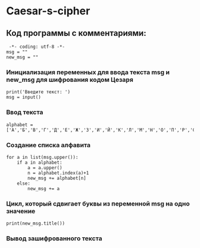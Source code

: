 # Caesar-s-cipher
## Код программы с комментариями:   
```
 -*- coding: utf-8 -*-
msg = ""
new_msg = ""
```
### Инициализация переменных для ввода текста msg и new_msg для шифрования кодом Цезаря
```
print('Введите текст: ')
msg = input()
```
### Ввод текста
```
alphabet = ['А','Б','В','Г','Д','Е','Ж','З','И','Й','К','Л','М','Н','О','П','Р','С','Т','У','Ф','Х','Ц','Ч','Ш','Щ','Ъ','Ы','Ь','Э','Ю','Я']
```
### Создание списка алфавита
```
for a in list(msg.upper()):
    if a in alphabet:
        a = a.upper()
        n = alphabet.index(a)+1
        new_msg += alphabet[n]
    else:
        new_msg += a
```
### Цикл, который сдвигает буквы из переменной msg на одно значение

```
print(new_msg.title()) 
```
### Вывод зашифрованного текста
